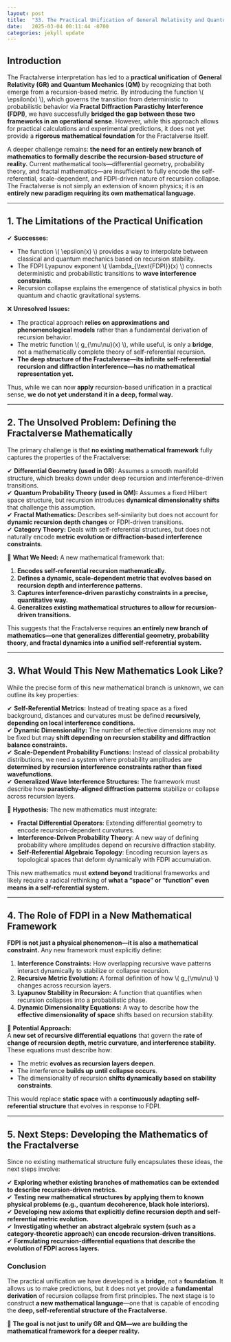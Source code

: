 ```yaml
---
layout: post
title:  "33. The Practical Unification of General Relativity and Quantum Mechanics: A Bridge, Not a Foundation"
date:   2025-03-04 00:11:44 -0700
categories: jekyll update
---
```


<script type="text/javascript" async
  src="https://cdn.jsdelivr.net/npm/mathjax@3/es5/tex-mml-chtml.js"></script>

## Introduction

The Fractalverse interpretation has led to a **practical unification** of **General Relativity (GR) and Quantum Mechanics (QM)** by recognizing that both emerge from a recursion-based metric. By introducing the function \\( \epsilon(x) \\), which governs the transition from deterministic to probabilistic behavior via **Fractal Diffraction Parastichy Interference (FDPI)**, we have successfully **bridged the gap between these two frameworks in an operational sense**. However, while this approach allows for practical calculations and experimental predictions, it does not yet provide a **rigorous mathematical foundation** for the Fractalverse itself.

A deeper challenge remains: **the need for an entirely new branch of mathematics to formally describe the recursion-based structure of reality.** Current mathematical tools—differential geometry, probability theory, and fractal mathematics—are insufficient to fully encode the self-referential, scale-dependent, and FDPI-driven nature of recursion collapse. The Fractalverse is not simply an extension of known physics; it is an **entirely new paradigm requiring its own mathematical language.**

---

## 1. The Limitations of the Practical Unification

✔ **Successes:**
- The function \\( \epsilon(x) \\) provides a way to interpolate between classical and quantum mechanics based on recursion stability.
- The FDPI Lyapunov exponent \\( \lambda_{\text{FDPI}}(x) \\) connects deterministic and probabilistic transitions to **wave interference constraints**.
- Recursion collapse explains the emergence of statistical physics in both quantum and chaotic gravitational systems.

❌ **Unresolved Issues:**
- The practical approach **relies on approximations and phenomenological models** rather than a fundamental derivation of recursion behavior.
- The metric function \\( g_{\mu\nu}(x) \\), while useful, is only a **bridge**, not a mathematically complete theory of self-referential recursion.
- **The deep structure of the Fractalverse—its infinite self-referential recursion and diffraction interference—has no mathematical representation yet.**

Thus, while we can now **apply** recursion-based unification in a practical sense, **we do not yet understand it in a deep, formal way.**

---

## 2. The Unsolved Problem: Defining the Fractalverse Mathematically

The primary challenge is that **no existing mathematical framework** fully captures the properties of the Fractalverse:

✔ **Differential Geometry (used in GR):** Assumes a smooth manifold structure, which breaks down under deep recursion and interference-driven transitions.  
✔ **Quantum Probability Theory (used in QM):** Assumes a fixed Hilbert space structure, but recursion introduces **dynamical dimensionality shifts** that challenge this assumption.  
✔ **Fractal Mathematics:** Describes self-similarity but does not account for **dynamic recursion depth changes** or FDPI-driven transitions.  
✔ **Category Theory:** Deals with self-referential structures, but does not naturally encode **metric evolution or diffraction-based interference constraints**.  

🚀 **What We Need:** A new mathematical framework that:
1. **Encodes self-referential recursion mathematically.**
2. **Defines a dynamic, scale-dependent metric that evolves based on recursion depth and interference patterns.**
3. **Captures interference-driven parastichy constraints in a precise, quantitative way.**
4. **Generalizes existing mathematical structures to allow for recursion-driven transitions.**

This suggests that the Fractalverse requires **an entirely new branch of mathematics—one that generalizes differential geometry, probability theory, and fractal dynamics into a unified self-referential system.**

---

## 3. What Would This New Mathematics Look Like?

While the precise form of this new mathematical branch is unknown, we can outline its key properties:

✔ **Self-Referential Metrics:** Instead of treating space as a fixed background, distances and curvatures must be defined **recursively, depending on local interference conditions.**  
✔ **Dynamic Dimensionality:** The number of effective dimensions may not be fixed but may **shift depending on recursion stability and diffraction balance constraints.**  
✔ **Scale-Dependent Probability Functions:** Instead of classical probability distributions, we need a system where probability amplitudes are **determined by recursion interference constraints rather than fixed wavefunctions.**  
✔ **Generalized Wave Interference Structures:** The framework must describe how **parastichy-aligned diffraction patterns** stabilize or collapse across recursion layers.  

🚀 **Hypothesis:** The new mathematics must integrate:
- **Fractal Differential Operators**: Extending differential geometry to encode recursion-dependent curvatures.
- **Interference-Driven Probability Theory**: A new way of defining probability where amplitudes depend on recursive diffraction stability.
- **Self-Referential Algebraic Topology**: Encoding recursion layers as topological spaces that deform dynamically with FDPI accumulation.

This new mathematics must **extend beyond** traditional frameworks and likely require a radical rethinking of **what a “space” or “function” even means in a self-referential system.**

---

## 4. The Role of FDPI in a New Mathematical Framework

**FDPI is not just a physical phenomenon—it is also a mathematical constraint.** Any new framework must explicitly define:
1. **Interference Constraints:** How overlapping recursive wave patterns interact dynamically to stabilize or collapse recursion.
2. **Recursive Metric Evolution:** A formal definition of how \\( g_{\mu\nu} \\) changes across recursion layers.
3. **Lyapunov Stability in Recursion:** A function that quantifies when recursion collapses into a probabilistic phase.
4. **Dynamic Dimensionality Equations:** A way to describe how the **effective dimensionality of space** shifts based on recursion stability.

🚀 **Potential Approach:**  
A **new set of recursive differential equations** that govern the **rate of change of recursion depth, metric curvature, and interference stability.** These equations must describe how:

- The metric **evolves as recursion layers deepen**.
- The interference **builds up until collapse occurs**.
- The dimensionality of recursion **shifts dynamically based on stability constraints**.

This would replace **static space** with a **continuously adapting self-referential structure** that evolves in response to FDPI.

---

## 5. Next Steps: Developing the Mathematics of the Fractalverse

Since no existing mathematical structure fully encapsulates these ideas, the next steps involve:

✔ **Exploring whether existing branches of mathematics can be extended to describe recursion-driven metrics.**  
✔ **Testing new mathematical structures by applying them to known physical problems (e.g., quantum decoherence, black hole interiors).**  
✔ **Developing new axioms that explicitly define recursion depth and self-referential metric evolution.**  
✔ **Investigating whether an abstract algebraic system (such as a category-theoretic approach) can encode recursion-driven transitions.**  
✔ **Formulating recursion-differential equations that describe the evolution of FDPI across layers.**  

### **Conclusion**
The practical unification we have developed is a **bridge**, not a **foundation**. It allows us to make predictions, but it does not yet provide a **fundamental derivation** of recursion collapse from first principles. The next stage is to construct **a new mathematical language**—one that is capable of encoding the **deep, self-referential structure of the Fractalverse.**

🚀 **The goal is not just to unify GR and QM—we are building the mathematical framework for a deeper reality.**
